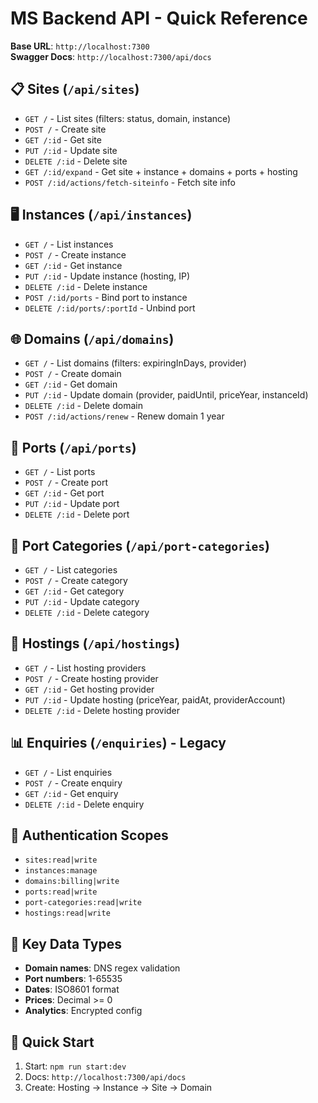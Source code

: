 # MS Backend API - Quick Reference

**Base URL**: `http://localhost:7300`  
**Swagger Docs**: `http://localhost:7300/api/docs`

## 📋 Sites (`/api/sites`)
- `GET /` - List sites (filters: status, domain, instance)
- `POST /` - Create site
- `GET /:id` - Get site
- `PUT /:id` - Update site
- `DELETE /:id` - Delete site
- `GET /:id/expand` - Get site + instance + domains + ports + hosting
- `POST /:id/actions/fetch-siteinfo` - Fetch site info

## 🖥️ Instances (`/api/instances`)
- `GET /` - List instances
- `POST /` - Create instance
- `GET /:id` - Get instance
- `PUT /:id` - Update instance (hosting, IP)
- `DELETE /:id` - Delete instance
- `POST /:id/ports` - Bind port to instance
- `DELETE /:id/ports/:portId` - Unbind port

## 🌐 Domains (`/api/domains`)
- `GET /` - List domains (filters: expiringInDays, provider)
- `POST /` - Create domain
- `GET /:id` - Get domain
- `PUT /:id` - Update domain (provider, paidUntil, priceYear, instanceId)
- `DELETE /:id` - Delete domain
- `POST /:id/actions/renew` - Renew domain 1 year

## 🔌 Ports (`/api/ports`)
- `GET /` - List ports
- `POST /` - Create port
- `GET /:id` - Get port
- `PUT /:id` - Update port
- `DELETE /:id` - Delete port

## 📂 Port Categories (`/api/port-categories`)
- `GET /` - List categories
- `POST /` - Create category
- `GET /:id` - Get category
- `PUT /:id` - Update category
- `DELETE /:id` - Delete category

## 🏢 Hostings (`/api/hostings`)
- `GET /` - List hosting providers
- `POST /` - Create hosting provider
- `GET /:id` - Get hosting provider
- `PUT /:id` - Update hosting (priceYear, paidAt, providerAccount)
- `DELETE /:id` - Delete hosting provider

## 📊 Enquiries (`/enquiries`) - Legacy
- `GET /` - List enquiries
- `POST /` - Create enquiry
- `GET /:id` - Get enquiry
- `DELETE /:id` - Delete enquiry

## 🔐 Authentication Scopes
- `sites:read|write`
- `instances:manage`
- `domains:billing|write`
- `ports:read|write`
- `port-categories:read|write`
- `hostings:read|write`

## 📝 Key Data Types
- **Domain names**: DNS regex validation
- **Port numbers**: 1-65535
- **Dates**: ISO8601 format
- **Prices**: Decimal >= 0
- **Analytics**: Encrypted config

## 🚀 Quick Start
1. Start: `npm run start:dev`
2. Docs: `http://localhost:7300/api/docs`
3. Create: Hosting → Instance → Site → Domain
